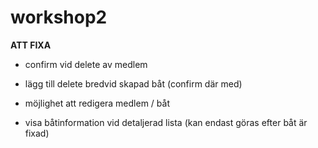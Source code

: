 workshop2
=========
**ATT FIXA**

- confirm vid delete av medlem

- lägg till delete bredvid skapad båt (confirm där med)

- möjlighet att redigera medlem / båt

- visa båtinformation vid detaljerad lista (kan endast göras efter båt är fixad) 




